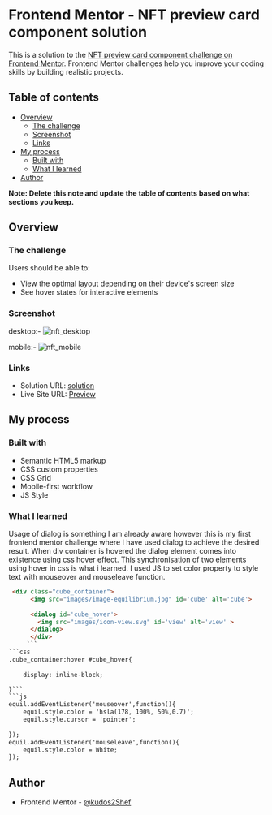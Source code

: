 # Frontend Mentor - NFT preview card component solution

This is a solution to the [NFT preview card component challenge on Frontend Mentor](https://www.frontendmentor.io/challenges/nft-preview-card-component-SbdUL_w0U). Frontend Mentor challenges help you improve your coding skills by building realistic projects. 

## Table of contents

- [Overview](#overview)
  - [The challenge](#the-challenge)
  - [Screenshot](#screenshot)
  - [Links](#links)
- [My process](#my-process)
  - [Built with](#built-with)
  - [What I learned](#what-i-learned)
- [Author](#author)

**Note: Delete this note and update the table of contents based on what sections you keep.**

## Overview

### The challenge

Users should be able to:

- View the optimal layout depending on their device's screen size
- See hover states for interactive elements

### Screenshot
desktop:-
![nft_desktop](https://github.com/kudos2Shef/NFT-PREVIEW-CARD/assets/16985060/064243f9-5c41-465a-b872-850bc11b23d8)

mobile:-
![nft_mobile](https://github.com/kudos2Shef/NFT-PREVIEW-CARD/assets/16985060/573152c5-7568-4ce8-ae4e-9b24eedb4178)

### Links

- Solution URL: [solution](https://github.com/kudos2Shef/NFT-PREVIEW-CARD)
- Live Site URL: [Preview](https://nft-preview-card-nine-olive.vercel.app/)

## My process

### Built with

- Semantic HTML5 markup
- CSS custom properties
- CSS Grid
- Mobile-first workflow
- JS Style


### What I learned

Usage of dialog is something I am already aware however this is my first frontend  mentor challenge where I have used dialog to achieve the desired result. When div container is hovered the dialog element comes into existence using css hover effect. This synchronisation of two elements using hover in css is what i learned. I used JS to set color property to style text with mouseover and mouseleave function.    
```html
 <div class="cube_container">
      <img src="images/image-equilibrium.jpg" id='cube' alt='cube'>
      
      <dialog id='cube_hover'>
        <img src="images/icon-view.svg" id='view' alt='view' >
      </dialog>
      </div>
     ```
```css
.cube_container:hover #cube_hover{
	
	display: inline-block;

}```
```js
equil.addEventListener('mouseover',function(){
	equil.style.color = 'hsla(178, 100%, 50%,0.7)';
	equil.style.cursor = 'pointer';
	
});
equil.addEventListener('mouseleave',function(){
	equil.style.color = White;
});
```


## Author

- Frontend Mentor - [@kudos2Shef](https://www.frontendmentor.io/profile/kudos2Shef)


